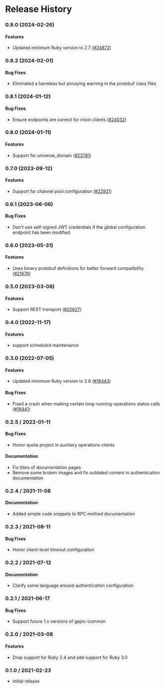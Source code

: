 # Release History

### 0.9.0 (2024-02-26)

#### Features

* Updated minimum Ruby version to 2.7 ([#24872](https://github.com/googleapis/google-cloud-ruby/issues/24872)) 

### 0.8.2 (2024-02-01)

#### Bug Fixes

* Eliminated a harmless but annoying warning in the protobuf class files 

### 0.8.1 (2024-01-12)

#### Bug Fixes

* Ensure endpoints are correct for mixin clients ([#24032](https://github.com/googleapis/google-cloud-ruby/issues/24032)) 

### 0.8.0 (2024-01-11)

#### Features

* Support for universe_domain ([#23781](https://github.com/googleapis/google-cloud-ruby/issues/23781)) 

### 0.7.0 (2023-09-12)

#### Features

* Support for channel pool configuration ([#22921](https://github.com/googleapis/google-cloud-ruby/issues/22921)) 

### 0.6.1 (2023-06-06)

#### Bug Fixes

* Don't use self-signed JWT credentials if the global configuration endpoint has been modified 

### 0.6.0 (2023-05-31)

#### Features

* Uses binary protobuf definitions for better forward compatibility ([#21676](https://github.com/googleapis/google-cloud-ruby/issues/21676)) 

### 0.5.0 (2023-03-08)

#### Features

* Support REST transport ([#20627](https://github.com/googleapis/google-cloud-ruby/issues/20627)) 

### 0.4.0 (2022-11-17)

#### Features

* support scheduled maintenance 

### 0.3.0 (2022-07-05)

#### Features

* Updated minimum Ruby version to 2.6 ([#18443](https://github.com/googleapis/google-cloud-ruby/issues/18443)) 
#### Bug Fixes

* Fixed a crash when making certain long-running-operations status calls ([#18441](https://github.com/googleapis/google-cloud-ruby/issues/18441)) 

### 0.2.5 / 2022-01-11

#### Bug Fixes

* Honor quota project in auxiliary operations clients

#### Documentation

* Fix titles of documentation pages
* Remove some broken images and fix outdated content in authentication documentation

### 0.2.4 / 2021-11-08

#### Documentation

* Added simple code snippets to RPC method documentation

### 0.2.3 / 2021-08-11

#### Bug Fixes

* Honor client-level timeout configuration

### 0.2.2 / 2021-07-12

#### Documentation

* Clarify some language around authentication configuration

### 0.2.1 / 2021-06-17

#### Bug Fixes

* Support future 1.x versions of gapic-common

### 0.2.0 / 2021-03-08

#### Features

* Drop support for Ruby 2.4 and add support for Ruby 3.0

### 0.1.0 / 2021-02-23

* Initial release
